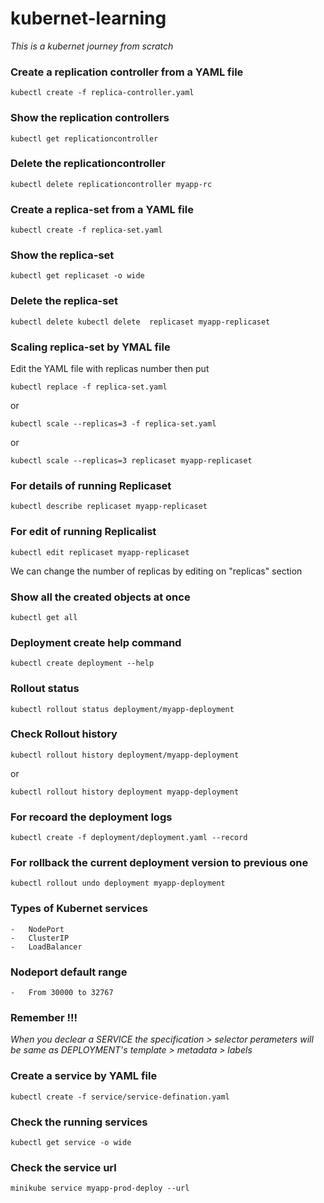 # kubernet-learning
_This is a kubernet journey from scratch_



### Create a replication controller from a YAML file
```
kubectl create -f replica-controller.yaml
```

### Show the replication controllers
```
kubectl get replicationcontroller
```

### Delete the replicationcontroller
```
kubectl delete replicationcontroller myapp-rc
```

### Create a replica-set from a YAML file
```
kubectl create -f replica-set.yaml
```

### Show the replica-set
```
kubectl get replicaset -o wide
```

### Delete the replica-set
```
kubectl delete kubectl delete  replicaset myapp-replicaset
```

### Scaling replica-set by YMAL file
Edit the YAML file with replicas number then put
```
kubectl replace -f replica-set.yaml
```
or
```
kubectl scale --replicas=3 -f replica-set.yaml
```
or
```
kubectl scale --replicas=3 replicaset myapp-replicaset
```

### For details of running Replicaset
```
kubectl describe replicaset myapp-replicaset
``` 

### For edit of running Replicalist
```
kubectl edit replicaset myapp-replicaset
```
We can change the number of replicas by editing on "replicas" section


### Show all the created objects at once
```
kubectl get all
```

### Deployment create help command
```
kubectl create deployment --help
```

### Rollout status
```
kubectl rollout status deployment/myapp-deployment
```

### Check Rollout history
```
kubectl rollout history deployment/myapp-deployment
```
or
```
kubectl rollout history deployment myapp-deployment
```

### For recoard the deployment logs
```
kubectl create -f deployment/deployment.yaml --record
```

### For rollback the current deployment version to previous one
```
kubectl rollout undo deployment myapp-deployment
```

### Types of Kubernet services
    -   NodePort
    -   ClusterIP
    -   LoadBalancer


### Nodeport default range
    -   From 30000 to 32767

### Remember !!! 
_When you declear a SERVICE the specification > selector perameters will be same as DEPLOYMENT's template > metadata > labels_


### Create a service by YAML file
```
kubectl create -f service/service-defination.yaml 
```

### Check the running services
```
kubectl get service -o wide
```

### Check the service url
```
minikube service myapp-prod-deploy --url
```
